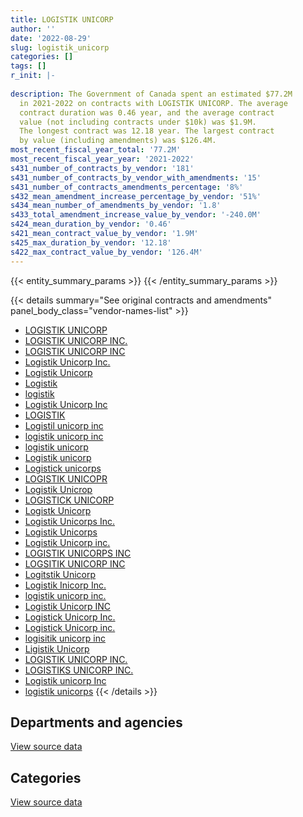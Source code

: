 ```yaml
---
title: LOGISTIK UNICORP
author: ''
date: '2022-08-29'
slug: logistik_unicorp
categories: []
tags: []
r_init: |-
  
description: The Government of Canada spent an estimated $77.2M
  in 2021-2022 on contracts with LOGISTIK UNICORP. The average
  contract duration was 0.46 year, and the average contract
  value (not including contracts under $10k) was $1.9M.
  The longest contract was 12.18 year. The largest contract
  by value (including amendments) was $126.4M.
most_recent_fiscal_year_total: '77.2M'
most_recent_fiscal_year_year: '2021-2022'
s431_number_of_contracts_by_vendor: '181'
s431_number_of_contracts_by_vendor_with_amendments: '15'
s431_number_of_contracts_amendments_percentage: '8%'
s432_mean_amendment_increase_percentage_by_vendor: '51%'
s434_mean_number_of_amendments_by_vendor: '1.8'
s433_total_amendment_increase_value_by_vendor: '-240.0M'
s424_mean_duration_by_vendor: '0.46'
s421_mean_contract_value_by_vendor: '1.9M'
s425_max_duration_by_vendor: '12.18'
s422_max_contract_value_by_vendor: '126.4M'
---
```


<script src="/rmarkdown-libs/htmlwidgets/htmlwidgets.js"></script>
<link href="/rmarkdown-libs/datatables-css/datatables-crosstalk.css" rel="stylesheet" />
<script src="/rmarkdown-libs/datatables-binding/datatables.js"></script>
<script src="/rmarkdown-libs/jquery/jquery-3.6.0.min.js"></script>
<link href="/rmarkdown-libs/dt-core-bootstrap/css/dataTables.bootstrap.min.css" rel="stylesheet" />
<link href="/rmarkdown-libs/dt-core-bootstrap/css/dataTables.bootstrap.extra.css" rel="stylesheet" />
<script src="/rmarkdown-libs/dt-core-bootstrap/js/jquery.dataTables.min.js"></script>
<script src="/rmarkdown-libs/dt-core-bootstrap/js/dataTables.bootstrap.min.js"></script>
<link href="/rmarkdown-libs/crosstalk/css/crosstalk.min.css" rel="stylesheet" />
<script src="/rmarkdown-libs/crosstalk/js/crosstalk.min.js"></script>
<script src="/rmarkdown-libs/htmlwidgets/htmlwidgets.js"></script>
<link href="/rmarkdown-libs/datatables-css/datatables-crosstalk.css" rel="stylesheet" />
<script src="/rmarkdown-libs/datatables-binding/datatables.js"></script>
<script src="/rmarkdown-libs/jquery/jquery-3.6.0.min.js"></script>
<link href="/rmarkdown-libs/dt-core-bootstrap/css/dataTables.bootstrap.min.css" rel="stylesheet" />
<link href="/rmarkdown-libs/dt-core-bootstrap/css/dataTables.bootstrap.extra.css" rel="stylesheet" />
<script src="/rmarkdown-libs/dt-core-bootstrap/js/jquery.dataTables.min.js"></script>
<script src="/rmarkdown-libs/dt-core-bootstrap/js/dataTables.bootstrap.min.js"></script>
<link href="/rmarkdown-libs/crosstalk/css/crosstalk.min.css" rel="stylesheet" />
<script src="/rmarkdown-libs/crosstalk/js/crosstalk.min.js"></script>

{{< entity_summary_params >}}
{{< /entity_summary_params >}}

{{< details summary="See original contracts and amendments" panel_body_class="vendor-names-list" >}}
- [LOGISTIK UNICORP](https://search.open.canada.ca/en/ct/?sort=contract_value_f%20desc&page=1&search_text=%22LOGISTIK%20UNICORP%22)
- [LOGISTIK UNICORP INC.](https://search.open.canada.ca/en/ct/?sort=contract_value_f%20desc&page=1&search_text=%22LOGISTIK%20UNICORP%20INC.%22)
- [LOGISTIK UNICORP INC](https://search.open.canada.ca/en/ct/?sort=contract_value_f%20desc&page=1&search_text=%22LOGISTIK%20UNICORP%20INC%22)
- [Logistik Unicorp Inc.](https://search.open.canada.ca/en/ct/?sort=contract_value_f%20desc&page=1&search_text=%22Logistik%20Unicorp%20Inc.%22)
- [Logistik Unicorp](https://search.open.canada.ca/en/ct/?sort=contract_value_f%20desc&page=1&search_text=%22Logistik%20Unicorp%22)
- [Logistik](https://search.open.canada.ca/en/ct/?sort=contract_value_f%20desc&page=1&search_text=%22Logistik%22)
- [logistik](https://search.open.canada.ca/en/ct/?sort=contract_value_f%20desc&page=1&search_text=%22logistik%22)
- [Logistik Unicorp Inc](https://search.open.canada.ca/en/ct/?sort=contract_value_f%20desc&page=1&search_text=%22Logistik%20Unicorp%20Inc%22)
- [LOGISTIK](https://search.open.canada.ca/en/ct/?sort=contract_value_f%20desc&page=1&search_text=%22LOGISTIK%22)
- [Logistil unicorp inc](https://search.open.canada.ca/en/ct/?sort=contract_value_f%20desc&page=1&search_text=%22Logistil%20unicorp%20inc%22)
- [logistik unicorp inc](https://search.open.canada.ca/en/ct/?sort=contract_value_f%20desc&page=1&search_text=%22logistik%20unicorp%20inc%22)
- [logistik unicorp](https://search.open.canada.ca/en/ct/?sort=contract_value_f%20desc&page=1&search_text=%22logistik%20unicorp%22)
- [Logistik unicorp](https://search.open.canada.ca/en/ct/?sort=contract_value_f%20desc&page=1&search_text=%22Logistik%20unicorp%22)
- [Logistick unicorps](https://search.open.canada.ca/en/ct/?sort=contract_value_f%20desc&page=1&search_text=%22Logistick%20unicorps%22)
- [LOGISTIK UNICOPR](https://search.open.canada.ca/en/ct/?sort=contract_value_f%20desc&page=1&search_text=%22LOGISTIK%20UNICOPR%22)
- [Logistik Unicrop](https://search.open.canada.ca/en/ct/?sort=contract_value_f%20desc&page=1&search_text=%22Logistik%20Unicrop%22)
- [LOGISTICK UNICORP](https://search.open.canada.ca/en/ct/?sort=contract_value_f%20desc&page=1&search_text=%22LOGISTICK%20UNICORP%22)
- [Logistk Unicorp](https://search.open.canada.ca/en/ct/?sort=contract_value_f%20desc&page=1&search_text=%22Logistk%20Unicorp%22)
- [Logistik Unicorps Inc.](https://search.open.canada.ca/en/ct/?sort=contract_value_f%20desc&page=1&search_text=%22Logistik%20Unicorps%20Inc.%22)
- [Logistik Unicorps](https://search.open.canada.ca/en/ct/?sort=contract_value_f%20desc&page=1&search_text=%22Logistik%20Unicorps%22)
- [Logistik Unicorp inc.](https://search.open.canada.ca/en/ct/?sort=contract_value_f%20desc&page=1&search_text=%22Logistik%20Unicorp%20inc.%22)
- [LOGISTIK UNICORPS INC](https://search.open.canada.ca/en/ct/?sort=contract_value_f%20desc&page=1&search_text=%22LOGISTIK%20UNICORPS%20INC%22)
- [LOGSITIK UNICORP INC](https://search.open.canada.ca/en/ct/?sort=contract_value_f%20desc&page=1&search_text=%22LOGSITIK%20UNICORP%20INC%22)
- [Logitstik Unicorp](https://search.open.canada.ca/en/ct/?sort=contract_value_f%20desc&page=1&search_text=%22Logitstik%20Unicorp%22)
- [Logistik Inicorp Inc.](https://search.open.canada.ca/en/ct/?sort=contract_value_f%20desc&page=1&search_text=%22Logistik%20Inicorp%20Inc.%22)
- [logistik unicorp inc.](https://search.open.canada.ca/en/ct/?sort=contract_value_f%20desc&page=1&search_text=%22logistik%20unicorp%20inc.%22)
- [Logistik Unicorp INC](https://search.open.canada.ca/en/ct/?sort=contract_value_f%20desc&page=1&search_text=%22Logistik%20Unicorp%20INC%22)
- [Logistick Unicorp Inc.](https://search.open.canada.ca/en/ct/?sort=contract_value_f%20desc&page=1&search_text=%22Logistick%20Unicorp%20Inc.%22)
- [Logistick Unicorp inc.](https://search.open.canada.ca/en/ct/?sort=contract_value_f%20desc&page=1&search_text=%22Logistick%20Unicorp%20inc.%22)
- [logisitik unicorp inc](https://search.open.canada.ca/en/ct/?sort=contract_value_f%20desc&page=1&search_text=%22logisitik%20unicorp%20inc%22)
- [Ligistik Unicorp](https://search.open.canada.ca/en/ct/?sort=contract_value_f%20desc&page=1&search_text=%22Ligistik%20Unicorp%22)
- [LOGISTIK UNICORP INC.](https://search.open.canada.ca/en/ct/?sort=contract_value_f%20desc&page=1&search_text=%22LOGISTIK%20UNICORP%20%20INC.%22)
- [LOGISTIKS UNICORP INC.](https://search.open.canada.ca/en/ct/?sort=contract_value_f%20desc&page=1&search_text=%22LOGISTIKS%20UNICORP%20INC.%22)
- [Logistik unicorp Inc](https://search.open.canada.ca/en/ct/?sort=contract_value_f%20desc&page=1&search_text=%22Logistik%20unicorp%20Inc%22)
- [logistik unicorps](https://search.open.canada.ca/en/ct/?sort=contract_value_f%20desc&page=1&search_text=%22logistik%20unicorps%22)
{{< /details >}}

## Departments and agencies

<div id="htmlwidget-1" style="width:100%;height:auto;" class="datatables html-widget"></div>
<script type="application/json" data-for="htmlwidget-1">{"x":{"style":"bootstrap","filter":"none","vertical":false,"data":[["<a href=\"/departments/cbsa-asfc/\">Canada Border Services Agency<\/a>","<a href=\"/departments/csc-scc/\">Correctional Service of Canada<\/a>","<a href=\"/departments/dfo-mpo/\">Fisheries and Oceans Canada<\/a>","<a href=\"/departments/dnd-mdn/\">National Defence<\/a>","<a href=\"/departments/ec/\">Environment and Climate Change Canada<\/a>","<a href=\"/departments/phac-aspc/\">Public Health Agency of Canada<\/a>","<a href=\"/departments/vac-acc/\">Veterans Affairs Canada<\/a>"],[4731523.48,6742639.01,null,14588214.58,114309.29,null,13293.92],[4744486.56,6761112,null,13446485.15,114622.46,null,null],[4806103.48,6742639.01,null,4034414.38,114309.29,56291136.22,null],[4718560.4,6742639.01,22600,5565284.83,33413.22,60076797.43,null]],"container":"<table class=\"table table-striped table-hover row-border order-column display\">\n  <thead>\n    <tr>\n      <th>Department<\/th>\n      <th>2018-2019<\/th>\n      <th>2019-2020<\/th>\n      <th>2020-2021<\/th>\n      <th>2021-2022<\/th>\n    <\/tr>\n  <\/thead>\n<\/table>","options":{"order":[[4,"desc"]],"pageLength":10,"autoWidth":true,"columnDefs":[{"targets":1,"render":"function(data, type, row, meta) {\n    return type !== 'display' ? data : DTWidget.formatCurrency(data, \"$\", 2, 3, \",\", \".\", true, null);\n  }"},{"targets":2,"render":"function(data, type, row, meta) {\n    return type !== 'display' ? data : DTWidget.formatCurrency(data, \"$\", 2, 3, \",\", \".\", true, null);\n  }"},{"targets":3,"render":"function(data, type, row, meta) {\n    return type !== 'display' ? data : DTWidget.formatCurrency(data, \"$\", 2, 3, \",\", \".\", true, null);\n  }"},{"targets":4,"render":"function(data, type, row, meta) {\n    return type !== 'display' ? data : DTWidget.formatCurrency(data, \"$\", 2, 3, \",\", \".\", true, null);\n  }"},{"width":"16%","targets":[1,2,3,4]},{"className":"dt-right","targets":[1,2,3,4]}],"orderClasses":false}},"evals":["options.columnDefs.0.render","options.columnDefs.1.render","options.columnDefs.2.render","options.columnDefs.3.render"],"jsHooks":[]}</script>
<p class="text-right">
<a href="https://github.com/GoC-Spending/contracts-data/tree/main/data/out/vendors/logistik_unicorp/summary_by_fiscal_year_by_department.csv" class="source-data-link btn btn-link">View source data</a>
</p>

## Categories

<div id="htmlwidget-2" style="width:100%;height:auto;" class="datatables html-widget"></div>
<script type="application/json" data-for="htmlwidget-2">{"x":{"style":"bootstrap","filter":"none","vertical":false,"data":[["<a href=\"/categories/professional_services/\">Professional services<\/a>","<a href=\"/categories/medical/\">Medical<\/a>","<a href=\"/categories/industrial_products_and_services/\">Industrial products and services<\/a>"],[4731523.48,null,21458456.8],[4744486.56,null,20322219.61],[4731523.48,56346475.27,10910603.63],[4718560.4,60112566.19,12328168.3]],"container":"<table class=\"table table-striped table-hover row-border order-column display\">\n  <thead>\n    <tr>\n      <th>Category<\/th>\n      <th>2018-2019<\/th>\n      <th>2019-2020<\/th>\n      <th>2020-2021<\/th>\n      <th>2021-2022<\/th>\n    <\/tr>\n  <\/thead>\n<\/table>","options":{"order":[[4,"desc"]],"dom":"t","pageLength":30,"autoWidth":true,"columnDefs":[{"targets":1,"render":"function(data, type, row, meta) {\n    return type !== 'display' ? data : DTWidget.formatCurrency(data, \"$\", 2, 3, \",\", \".\", true, null);\n  }"},{"targets":2,"render":"function(data, type, row, meta) {\n    return type !== 'display' ? data : DTWidget.formatCurrency(data, \"$\", 2, 3, \",\", \".\", true, null);\n  }"},{"targets":3,"render":"function(data, type, row, meta) {\n    return type !== 'display' ? data : DTWidget.formatCurrency(data, \"$\", 2, 3, \",\", \".\", true, null);\n  }"},{"targets":4,"render":"function(data, type, row, meta) {\n    return type !== 'display' ? data : DTWidget.formatCurrency(data, \"$\", 2, 3, \",\", \".\", true, null);\n  }"},{"width":"16%","targets":[1,2,3,4]},{"className":"dt-right","targets":[1,2,3,4]}],"orderClasses":false,"lengthMenu":[10,25,30,50,100]}},"evals":["options.columnDefs.0.render","options.columnDefs.1.render","options.columnDefs.2.render","options.columnDefs.3.render"],"jsHooks":[]}</script>
<p class="text-right">
<a href="https://github.com/GoC-Spending/contracts-data/tree/main/data/out/vendors/logistik_unicorp/summary_by_fiscal_year_by_category.csv" class="source-data-link btn btn-link">View source data</a>
</p>
